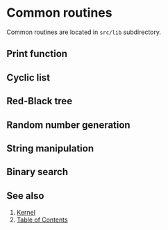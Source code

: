 # Common routines

Common routines are located in `src/lib` subdirectory.

## Print function

## Cyclic list

## Red-Black tree

## Random number generation

## String manipulation

## Binary search

## See also

1. [Kernel](../index.md)
2. [Table of Contents](../index.md)
